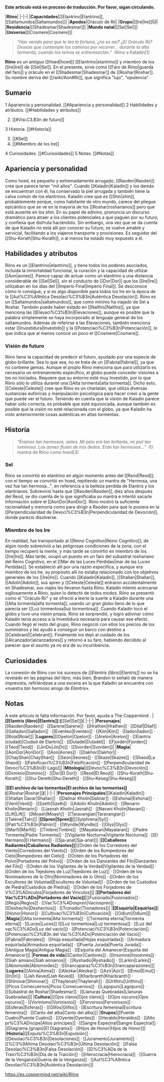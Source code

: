 **Este artículo está en proceso de traducción. Por favor, sigan circulando.**


|**Riino**|
|-|-|
|**Capacidades**|[[Elantrino\|Elantrino]], [[Saltamundos\|Saltamundos]]|
|**Apodos**|Oráculo de Rii|
|**Grupo**|[[Ire\|Ire]]🐱︎|
|**Residencia**|[[Shadesmar\|Shadesmar]]|
|**Mundo natal**|[[Sel\|Sel]]|
|**Universo**|[[Cosmere\|Cosmere]]|

>“*Has venido para que te lea la fortuna, ¿no es así? ¿El Oráculo Rii? Deseas que contemple los caminos por recorrer... durante la alta tormenta, cuando los reinos se entremezclan.*”
\-Riino a Kaladin[1]


**Riino** es un antiguo [[Hoed\|hoed]] [[Elantrino\|elantrino]] y miembro de los [[Ire\|Ire]] de [[Sel\|Sel]]. En el presente, sirve como [[Faro de Riino\|guarda del faro]] y oráculo en el [[Shadesmar\|Shadesmar]] de [[Roshar\|Roshar]].
Su nombre deriva del [[/wiki/Aon#Rii]], que significa "lujo", "opulencia".

## Sumario

1 Apariencia y personalidad. [[#Apariencia y personalidad]] 
2 Habilidades y atributos. [[#Habilidades y atributos]] 

2. [[#Visi.C3.B3n de futuro]] 


3 Historia. [[#Historia]] 

3. [[#Sel]] 
3. [[#Miembro de los Ire]] 


4 Curiosidades. [[#Curiosidades]] 
5 Notas. [[#Notas]] 


## Apariencia y personalidad
Como hoed, es pequeño y extremadamente arrugado; [[Raoden\|Raoden]] cree que parece tener "mil años". Cuando [[Kaladin\|Kaladin]] y los demás se encuentran con él, ha conservado la piel arrugada y también tiene la calva común de los elantrinos. Kaladin cree que es [[Shin\|shin]], probablemente porque, como habitante de otro mundo, carece del pliegue epicántico que se ve en la mayoría de los [[Roshar\|rosharianos]] pero que está ausente en los shin.
En su papel de adivino, pronuncia un discurso dramático para atraer a los clientes potenciales a que paguen por su futuro, y confiesa que disfruta haciéndolo. Sin embargo, una vez que se da cuenta de que Kaladin no está allí por conocer su futuro, se vuelve amable y servicial, facilitando a los viajeros transporte y provisiones. Es seguidor del [[Shu-Korath\|Shu-Korath]], o al menos ha estado muy expuesto a él.

## Habilidades y atributos
Riino es un [[Elantrino\|elantrino]], y tiene todos los poderes asociados, incluida la inmortalidad funcional, la curación y la capacidad de utilizar [[Aon\|aones]]. Parece capaz de actuar como un elantrino a una distancia considerable de [[Sel\|Sel]], sin el conducto de [[Dor\|Dor]] que los [[Ire\|Ire]] utilizaban en los días del [[Imperio Final\|Imperio Final]]. Se desconoce cómo lo consigue, y si es algo disponible para todos los Ire en la época de la [[Aut%C3%A9ntica Desolaci%C3%B3n\|Auténtica Desolación]].
Riino es un [[Saltamundos\|saltamundos]], que como mínimo ha viajado de Sel a Roshar. También puede haber estado en [[Nalthis\|Nalthis]], ya que menciona las [[Elevaci%C3%B3n\|Elevaciones]], aunque es posible que la palabra simplemente se haya incorporado al lenguaje general de los saltamundos. Además de referirse a las Elevaciones, también menciona estar [[Investidura\|Investido]] y la [[Potenciaci%C3%B3n\|Potenciación]], lo que indica que al menos conoce un poco el [[Cosmere\|Cosmere]].

### Visión de futuro
Riino tiene la capacidad de predecir el futuro, ayudado por una especie de globo brillante. Sea lo que sea, no se trata de un [[Fabrial\|fabrial]], ya que no contiene gemas. Aunque el propio Riino menciona que para utilizarlo es necesario un entrenamiento específico, el globo puede conceder visiones a los no iniciados. Requiere que su entorno esté muy Investido, por lo que Riino sólo lo utiliza durante una [[Alta tormenta\|alta tormenta]].
Dicho esto, [[Celeste\|Celeste]] cree que Riino es un charlatán, que utiliza diversas sustancias eufóricas y manipulación psicológica para hacer creer a la gente que puede ver el futuro. Teniendo en cuenta que la visión de Kaladin parece haber sido correcta, es probable que esté equivocada, aunque también es posible que la visión no esté relacionada con el globo, ya que Kaladin ha visto anteriormente cosas auténticas en altas tormentas.

## Historia
>“*Éramos tan hermosos, antes. Mi pelo era tan brillante, mi piel tan luminosa. Los aones fluían de mis dedos. Eran tan hermosos...*”
\-El mantra de Riino como hoed[3]


### Sel
Riino se convirtió en elantrino en algún momento antes del [[Reod\|Reod]]; con el tiempo se convirtió en hoed, repitiendo un mantra de "Hermosa, una vez fue tan hermosa...", en referencia a la belleza perdida de Elantris y los elantrianos. Sobrevivió hasta que [[Raoden\|Raoden]], diez años después del Reod, se dio cuenta de lo que significaba su mantra e intentó sacarle información sobre el [[AonDor\|AonDor]]. Riino mostró la suficiente racionalidad y memoria como para dirigir a Raoden para que lo pusiera en la [[Perpendicularidad de Devoci%C3%B3n\|Perpendicularidad de Devoción]], donde pareció disolverse.

### Miembro de los Ire
En realidad, fue transportado al [[Reino Cognitivo\|Reino Cognitivo]]; de algún modo sobrevivió a las peligrosas condiciones de la zona, con el tiempo recuperó la mente, y más tarde se convirtió en miembro de los [[Ire\|Ire]]. Más tarde, ocupó un puesto en un faro del subastral roshariano del Reino Cognitivo, en el [[Mar de las Luces Perdidas\|mar de las Luces Perdidas]]. Se estableció allí por una razón específica, y aunque era miembro de los Ire, su propósito allí no estaba relacionado con los objetivos generales de los [[Ire\|Ire]].
Cuando [[Kaladin\|Kaladin]], [[Shallan\|Shallan]], [[Adolin\|Adolin]], sus spren y [[Celeste\|Celeste]] entraron accidentalmente en Shadesmar, sus viajes les llevaron hasta Riino. Kaladin intentó acercarse sigilosamente a Riino, quien lo detectó de todos modos. Riino se presentó como el "Oráculo Rii" y se ofreció a leerle la suerte a Kaladin durante una [[Alta tormenta\|alta tormenta]], usando un gran globo lleno de lo que parecía ser [[Luz tormentosa\|luz tormentosa]]. Cuando Kaladin tocó el globo y tuvo una visión propia, Riino se sorprendió, y logró adivinar cómo Kaladin tenía acceso a la Investidura necesaria para causar ese efecto.
Cuando llegó el resto del grupo, Riino negoció con ellos los precios de los suministros y les ayudó a conseguir un barco con destino a [[Celebrant\|Celebrant]]. Finalmente los dejó al cuidado de los [[Alcanzador\|alcanzadores]] y retornó a su faro, habiendo decidido al parecer que el asunto ya no era de su incumbencia.

## Curiosidades
La conexión de Riino con los sucesos de *[[Elantris (libro)\|Elantris]]* no se ha revelado en las páginas del libro; más bien, Brandon lo señaló de manera imprevista, refiriéndose a una escena en la que Kaladin se encuentra con «nuestra *tan hermoso* amigo de *Elantris*».
## Notas

A este artículo le falta información. Por favor, ayuda a The Coppermind .
|**[[Elantris (libro)\|Elantris]] (**[[Sel\|Sel]]**)**|
|-|-|
|**Personajes**|[[Raoden\|Raoden]] · [[Sarene\|Sarene]] · [[Hrathen\|Hrathen]] · [[Dilaf\|Dilaf]] · [[Galladon\|Galladon]] · [[Eventeo\|Eventeo]] · [[Kiin\|Kiin]] · [[Iadon\|Iadon]] · [[Roial\|Roial]]|
|**Lugares**|[[Opelon\|Opelon]] · [[Arelon\|Arelon]] · [[Elantris (ciudad)\|Ciudad de Elantris]] · [[Duladel\|Duladel]] · [[Fjorden\|Fjorden]] · [[Teod\|Teod]] · [[JinDo\|JinDo]] · [[Svorden\|Svorden]]|
|**Magia**|[[AonDor\|AonDor]] · [[Aon\|Aones]] · [[Dakhor\|Dakhor]] · [[ChayShan\|ChayShan]] · [[Seon\|Seones]] · [[Skaze\|Skazes]] · [[Shaod\|La Shaod]] · [[Falsificaci%C3%B3n\|Falsificación]] · [[Perpendicularidad de Devoci%C3%B3n\|El Lago]]|
|**Mitología**|[[Devoci%C3%B3n\|Devoción]] · [[Dominio\|Dominio]] · [[Dor\|El Dor]] · [[Reod\|El Reod]] · [[Shu-Korath\|Shu-Korath]] · [[Shu-Dereth\|Shu-Dereth]] · [[Shu-Keseg\|Shu-Keseg]]|

|**[[El archivo de las tormentas\|El archivo de las tormentas]] (**[[Roshar\|Roshar]]**)**|
|-|-|
|**Personajes Principales**|[[Kaladin\|Kaladin]] · [[Shallan Davar\|Shallan]] · [[Dalinar Kholin\|Dalinar]] · [[Eshonai\|Eshonai]] · [[Venli\|Venli]] · [[Szeth\|Szeth]] · [[Adolin Kholin\|Adolin]] · [[Renarin Kholin\|Renarin]] · [[Jasnah Kholin\|Jasnah]] · [[Navani Kholin\|Navani]] · [[Lift\|Lift]] · [[Moash\|Moash]] · [[Taravangian\|Taravangian]] · [[Talenel\|Taln]]|
|**[[Spren\|Spren]]**|[[Sylphrena\|Syl]] · [[Patr%C3%B3n\|Patrón]] · [[Wyndle\|Wyndle]] · [[Glys\|Glys]] · [[Marfil\|Marfil]] · [[Timbre\|Timbre]] · [[Mayalaran\|Mayalaran]] · [[Padre Tormenta\|Padre Tormenta]] · [[Vigilante Nocturna\|Vigilante Nocturna]] · [[El Hermano\|El Hermano]] · [[Sja-anat\|Sja-anat]]|
|**[[Caballeros Radiantes\|Caballeros Radiantes]]**|[[Orden de los Corredores del Viento\|Corredores del Viento]] · [[Orden de los Rompedores del Cielo\|Rompedores del Cielo]] · [[Orden de los Portadores del Polvo\|Portadores del Polvo]] · [[Orden de los Danzantes del Filo\|Danzantes del Filo]] · [[Orden de los Vigilantes de la Verdad\|Vigilantes de la Verdad]] · [[Orden de los Tejedores de Luz\|Tejedores de Luz]] · [[Orden de los Nominadores de lo Otro\|Nominadores de lo Otro]] · [[Orden de los Escultores de Voluntad\|Escultores de Voluntad]] · [[Orden de los Custodios de Piedra\|Custodios de Piedra]] · [[Orden de los Forjadores de V%C3%ADnculos\|Forjadores de Vínculos]]|
|**[[Portadores del Vac%C3%ADo\|Portadores del Vacío]]**|[[Fusionado\|Fusionados]] · [[Regio\|Regios]] · [[Vac%C3%ADospren\|Vacíospren]] · [[Deshecho\|Deshechos]] · [[Tronador\|Tronadores]]|
|**[[Esquirla\|Esquirlas]]**|[[Honor\|Honor]] · [[Cultivaci%C3%B3n\|Cultivación]] · [[Odium\|Odium]]|
|**Magia**|[[Alta tormenta\|Alta tormenta]] · [[Tormenta eterna\|Tormenta eterna]] · [[Luces\|Luces]] ([[Luz tormentosa\|Luz tormentosa]] · [[Luz del vac%C3%ADo\|Luz del vacío]]) · [[Potenciaci%C3%B3n\|Potenciación]] · [[Potenciaci%C3%B3n del Vac%C3%ADo\|Potenciación del Vacío]] · [[Fabrial\|Fabriales]] · [[Hoja esquirlada\|Hojas esquirladas]] · [[Armadura esquirlada\|Armadura esquirlada]] · [[Puerta Jurada\|Puerta Jurada]] · [[Antigua Magia\|Antigua Magia]] · [[Esquirla del Amanecer\|Esquirla del Amanecer]]|
|**Formas de vida**|[[Cantor\|Cantores]] · [[Insomne\|Insomnes]] · [[Siah aimiano\|Siah aimianos]] · [[Ryshadio\|Ryshadio]] · [[Larkin\|Larkin]] · [[Abismoide\|Abismoides]] · [[Grancaparaz%C3%B3n\|Grancaparazones]]|
|**Lugares**|[[Aimia\|Aimia]] · [[Alezkar\|Alezkar]] · [[Azir\|Azir]] · [[Emul\|Emul]] · [[Iri\|Iri]] · [[Jah Keved\|Jah Keved]] · [[Kharbranth\|Kharbranth]] · [[Shinovar\|Shinovar]] · [[Thaylenah\|Thaylenah]] · [[Urithiru\|Urithiru]] · [[Picos Comecuernos\|Picos Comecuernos]] · [[Lagopuro\|Lagopuro]] · [[Subastral de Roshar\|Shadesmar]] · [[Llanuras Quebradas\|Llanuras Quebradas]]|
|**Cultura**|[[Ojos claros\|Ojos claros]] · [[Ojos oscuros\|Ojos oscuros]] · [[Vorinismo\|Vorinismo]] · [[Fervoroso\|Fervorosos]] · [[Esferas\|Esferas]] · [[Glifos\|Glifos]] · [[Escritura femenina\|Escritura femenina]] · [[Canto del alba\|Canto del alba]]|
|**Grupos**|[[Puente Cuatro\|Puente Cuatro]] · [[Oyente\|Oyentes]] · [[Heraldo\|Heraldos]] · [[Alto pr%C3%ADncipe\|Altos príncipes]] · [[Sangre Espectral\|Sangre Espectral]] · [[Diagrama (grupo)\|El Diagrama]] · [[Hijos de Honor\|Hijos de Honor]]|
|**Historia**|[[Expulsi%C3%B3n\|Expulsión]] · [[Desolaci%C3%B3n\|Desolaciones]] · [[Juramento\|Juramento]] · [[%C3%9Altima Desolaci%C3%B3n\|Última Desolación]] · [[Falsa Desolaci%C3%B3n\|Falsa Desolación]] · [[D%C3%ADa de la Traici%C3%B3n\|Día de la Traición]] · [[Hierocracia\|Hierocracia]] · [[Guerra de la Venganza\|Guerra de la Venganza]] · [[Aut%C3%A9ntica Desolaci%C3%B3n\|Auténtica Desolación]]|



https://es.coppermind.net/wiki/Riino